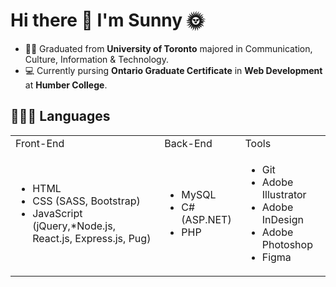 
<h1>Hi there 👋 I'm Sunny 🌞</h1>

<!--
**yatyichung/yatyichung** is a ✨ _special_ ✨ repository because its `README.md` (this file) appears on your GitHub profile

Here are some ideas to get you started:

- 🔭 I’m currently working on ...
- 🌱 I’m currently learning ...
- 👯 I’m looking to collaborate on ...
- 🤔 I’m looking for help with ...
- 💬 Ask me about ...
- 📫 How to reach me: ...
- 😄 Pronouns: ...
- ⚡ Fun fact: ...
-->

- 👩‍🎓 Graduated from <strong>University of Toronto</strong> majored in Communication, Culture, Information & Technology.
- 💻 Currently pursing <strong>Ontario Graduate Certificate</strong> in <strong>Web Development </strong> at <strong>Humber College</strong>.

<h2>👩🏻‍💻 Languages</h2>
<table>
  <tr>
    <td>Front-End</td>
    <td>Back-End</td>
    <td>Tools</td/>
  </tr>
  <tr>
    <td><ul>
    <li>HTML</li>
  <li>CSS (SASS, Bootstrap)</li>
  <li>JavaScript (jQuery,*Node.js, React.js, Express.js, Pug)</li>
  </ul></td>
    <td><ul>
    <li>MySQL</li>
  <li>C# (ASP.NET)</li>
      <li>PHP</li>
  </ul></td>
    <td><ul>
       <li>Git</li>
      <li>Adobe Illustrator</li>
      <li>Adobe InDesign</li>
      <li>Adobe Photoshop</li>
      <li>Figma</li>
          </td>
  </ul>
  </tr>
  </table>
